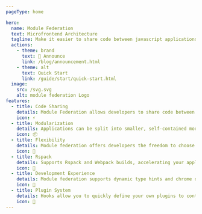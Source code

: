 ```yaml
---
pageType: home

hero:
  name: Module Federation
  text: Microfrontend Architecture
  tagline: Make it easier to share code between javascript applications and make team collaboration more efficient
  actions:
    - theme: brand
      text: 🎉 Announce
      link: /blog/announcement.html
    - theme: alt
      text: Quick Start
      link: /guide/start/quick-start.html
  image:
    src: /svg.svg
    alt: module federation Logo
features:
  - title: Code Sharing
    details: Module Federation allows developers to share code between multiple projects in a decentralized way, making it easier to manage complex applications.
    icon: ⚡
  - title: Modularization
    details: Applications can be split into smaller, self-contained modules that can be independently developed, tested, and deployed.
    icon: 📦
  - title: Flexibility
    details: Module federation offers developers the freedom to choose and implement the architecture that best suits their needs.
    icon: 🎯
  - title: Rspack
    details: Supports Rspack and Webpack builds, accelerating your application builds.
    icon: 🦀
  - title: Development Experience
    details: Module federation supports dynamic type hints and chrome devtool to enhance the development experience.
    icon: 🚀
  - title: Plugin System
    details: Hooks allow you to quickly define your own plugins to control the behavior of module loading.
    icon: 🎨
---
```

